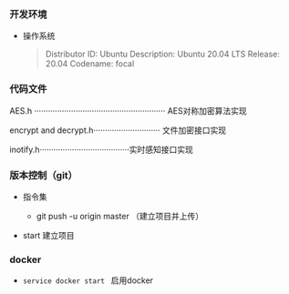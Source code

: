 ### 开发环境

* 操作系统

  > Distributor ID: Ubuntu
  > Description:    Ubuntu 20.04 LTS
  > Release:        20.04
  > Codename:       focal

### 代码文件

AES.h ························································· AES对称加密算法实现

encrypt and decrypt.h····························· 文件加密接口实现

inotify.h·······································实时感知接口实现

### 版本控制（git）

* 指令集
  * git push -u origin master （建立项目并上传）

* start  建立项目



### docker

* `service docker start ` 启用docker

